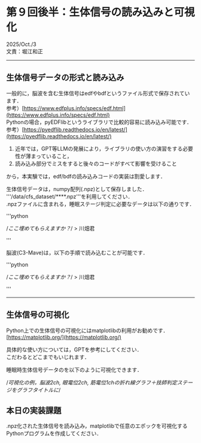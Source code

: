 # 第９回後半：生体信号の読み込みと可視化
2025/Oct./3  
文責：堀江和正

---

## 生体信号データの形式と読み込み

一般的に，脳波を含む生体信号はedfやbdfというファイル形式で保存されています．  
参考）[https://www.edfplus.info/specs/edf.html](https://www.edfplus.info/specs/edf.html)  
Pythonの場合，pyEDFlibというライブラリで比較的容易に読み込み可能です．  
参考）[https://pyedflib.readthedocs.io/en/latest/](https://pyedflib.readthedocs.io/en/latest/)  

1. 近年では，GPT等LLMの発展により，ライブラリの使い方の演習をする必要性が薄まっていること，
2. 読み込み部分でミスをすると後々のコードがすべて影響を受けること

から，本実験では，edf/bdfの読み込みコードの実装は割愛します．

生体信号データは，numpy配列(.npz)として保存しました．  
'''/data/cfs_dataset/****.npz'''を利用してください．  
.npzファイルに含まれる，睡眠ステージ判定に必要なデータは以下の通りです．  

'''python

/*ここ埋めてもらえますか？*/ > 川畑君

'''

脳波(C3-Mave)は，以下の手順で読み込むことが可能です．

'''python

/*ここ埋めてもらえますか？*/ > 川畑君

'''

---

## 生体信号の可視化

Python上での生体信号の可視化にはmatplotlibの利用がお勧めです．  
[https://matplotlib.org/](https://matplotlib.org/)

具体的な使い方については，GPTを参考にしてください．  
こだわるとどこまでもいじれます．

睡眠時生体信号データのを以下のように可視化できます．

/*可視化の例，脳波2ch, 眼電位2ch, 筋電位1chの折れ線グラフ＋技師判定ステージをグラフタイトルに*/


## 本日の実装課題

.npz化された生体信号を読み込み，matplotlibで任意のエポックを可視化するPythonプログラムを作成してください．



